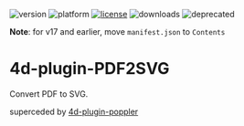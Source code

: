 ![version](https://img.shields.io/badge/version-16%2B-8331AE)
![platform](https://img.shields.io/static/v1?label=platform&message=mac-intel%20|%20win-64&color=blue)
[![license](https://img.shields.io/github/license/miyako/4d-plugin-PDF2SVG)](LICENSE)
![downloads](https://img.shields.io/github/downloads/miyako/4d-plugin-PDF2SVG/total)
![deprecated](https://img.shields.io/badge/-deprecated-inactive)

**Note**: for v17 and earlier, move `manifest.json` to `Contents`

# 4d-plugin-PDF2SVG
Convert PDF to SVG.

superceded by [4d-plugin-poppler](https://github.com/miyako/4d-plugin-poppler)
